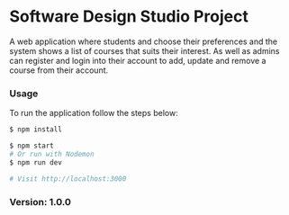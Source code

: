 # Software Design Studio Project

A web application where students and choose their preferences and the system shows a list of courses that suits their interest. As well as admins can register and login into their account to add, update and remove a course from their account.

### Usage

To run the application follow the steps below:

```sh
$ npm install
```

```sh
$ npm start
# Or run with Nodemon
$ npm run dev

# Visit http://localhost:3000
```

### Version: 1.0.0